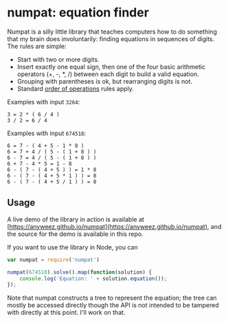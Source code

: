 # numpat: equation finder
Numpat is a silly little library that teaches computers how to do something that my brain does involuntarily: finding equations in sequences of digits. The rules are simple:

- Start with two or more digits.
- Insert exactly one equal sign, then one of the four basic arithmetic operators (+, -, *, /) between each digit to build a valid equation.
- Grouping with parentheses is ok, but rearranging digits is not.
- Standard [order of operations](https://en.wikipedia.org/wiki/Order_of_operations#Definition) rules apply.

Examples with input `3264`:

    3 = 2 * ( 6 / 4 )
    3 / 2 = 6 / 4

Examples with input `674518`:

    6 = 7 - ( 4 + 5 - 1 * 8 )
    6 = 7 + 4 / ( 5 - ( 1 + 8 ) )
    6 - 7 = 4 / ( 5 - ( 1 + 8 ) )
    6 + 7 - 4 * 5 = 1 - 8
    6 - ( 7 - ( 4 + 5 ) ) = 1 * 8
    6 - ( 7 - ( 4 + 5 * 1 ) ) = 8
    6 - ( 7 - ( 4 + 5 / 1 ) ) = 8

## Usage
A live demo of the library in action is available at [https://anyweez.github.io/numpat](https://anyweez.github.io/numpat), and the source for the demo is available in this repo.

If you want to use the library in Node, you can 

```js
var numpat = require('numpat')

numpat(674518).solve().map(function(solution) {
    console.log('Equation: ' + solution.equation());
});
```

Note that numpat constructs a tree to represent the equation; the tree can mostly be accessed directly though the API is not intended to be tampered with directly at this point. I'll work on that.
